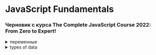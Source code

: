 <!-- 
<details> <summary>  HTML </summary>  </details> 
-->

# JavaScript Fundamentals 
###  Черновик с курса The Complete JavaScript Course 2022: From Zero to Expert! 

<details> <summary>  переменные </summary> 

  Обьявление переменной: 
  
    let fistname='Jonas'

  Где fistname - переменная и Джонас - информация в ней. Подходит пример коробки - то какое значение мы ей дали и как подписали. <strong>Общая практика - в названии переменной с нескольких слов писать первое - с маленькой и последующие - с большой. Правило camelCase. И в целом не называть переменные с большой буквы </strong>
  
</details> 

<details> <summary>  types of data </summary> 
Есть два вида значений - обьекты и примитивные, все остальные.
  
Примитивные:
  
<strong>Number</strong> -Число с плавающей точкой. 23 = 23.0 в js.

<strong>String</strong> - просто текст.

<strong>Boolean</strong> - логический вид, принимает True/False

Undefined - Обьявленная переменная без значения, но позже может получить его.

Null - Обьявленная переменная но без значения, и дать значение ей его нельзя.

Symbol (ES2015)- Переменная с значением, что нельзя изменить. Подробности будут в конце курса.

BigInt (ES2020) - Может хранить огромные целые числа.

<strong>JavaScript has dynamic typing: </strong>В JS в первых трёх типах нет необходимости обозначать тип данных в переменной, как в других языках. Он определяется сам. <strong>И тип данных хранит Само Значение, а не переменная. То есть бокс хранит значениe, что имеет тип данных</strong> Это значит, что можно без проблем менять тип данных в переменной.

</details> 

